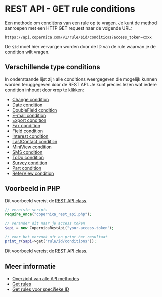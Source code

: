 # REST API - GET rule conditions

Een methode om conditions van een rule op te vragen. 
Je kunt de method aanroepen met een HTTP GET request naar de volgende URL:

`https://api.copernica.com/v1/rule/$id/conditions?access_token=xxxx`

De `$id` moet hier vervangen worden door de ID van de rule waarvan je de condition wilt vragen.


## Verschillende type conditions

In onderstaande lijst zijn alle conditions weergegeven die mogelijk 
kunnen worden teruggegeven door de REST API. Je kunt precies lezen 
wat iedere condition inhoudt door erop te klikken:

- [Change condition](./rest-condition-type-change.md)
- [Date condition](./rest-condition-type-date.md)
- [DoubleField condition](./rest-condition-type-doublefield.md)
- [E-mail condition](./rest-condition-type-email.md)
- [Export condition](./rest-condition-type-export.md)
- [Fax condition](./rest-condition-type-fax.md)
- [Field condition](./rest-condition-type-field.md)
- [Interest condition](./rest-condition-type-interest.md)
- [LastContact condition](./rest-condition-type-lastcontact.md)
- [MiniView condition](./rest-condition-type-miniview.md)
- [SMS condition](./rest-condition-type-sms.md)
- [ToDo condition](./rest-condition-type-todo.md)
- [Survey condition](./rest-condition-type-survey.md)
- [Part condition](./rest-condition-type-part.md)
- [ReferView condition](./rest-condition-type-referview.md)


## Voorbeeld in PHP

Dit voorbeeld vereist de [REST API class](rest-php).

```php
// vereiste scripts
require_once("copernica_rest_api.php");

// verander dit naar je access token
$api = new CopernicaRestApi("your-access-token");

// voer het verzoek uit en print het resultaat
print_r($api->get("rule/id/conditions"));
```
Dit voorbeeld vereist de [REST API class](./rest-php).


## Meer informatie

* [Overzicht van alle API methodes](./rest-api)
* [Get rules](./rest-get-rules)
* [Get rules voor specifieke ID](./rest-get-rule)